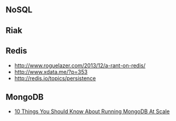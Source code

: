 NoSQL
-----------


Riak
---------------


Redis
--------------------
* http://www.roguelazer.com/2013/12/a-rant-on-redis/
* http://www.xdata.me/?p=353
* http://redis.io/topics/persistence

MongoDB
-------------
* [10 Things You Should Know About Running MongoDB At Scale](http://highscalability.com/blog/2014/3/5/10-things-you-should-know-about-running-mongodb-at-scale.html)
